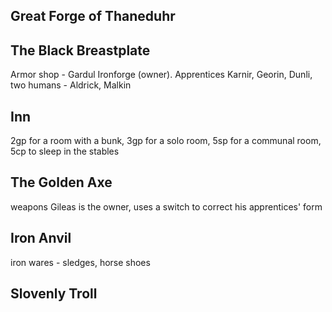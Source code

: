 ## Great Forge of Thaneduhr

## The Black Breastplate
Armor shop - Gardul Ironforge (owner). Apprentices Karnir, Georin, Dunli, two humans - Aldrick, Malkin

## Inn
2gp for a room with a bunk, 3gp for a solo room, 5sp for a communal room, 5cp to sleep in the stables

## The Golden Axe
weapons
Gileas is the owner, uses a switch to correct his apprentices' form

## Iron Anvil
iron wares - sledges, horse shoes

## Slovenly Troll

